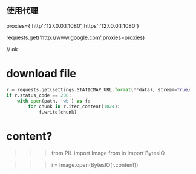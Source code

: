 ## 使用代理

proxies={'http':'127.0.0.1:1080','https':'127.0.0.1:1080'}

requests.get('http://www.google.com',proxies=proxies)

// ok

# download file
```python
r = requests.get(settings.STATICMAP_URL.format(**data), stream=True)
if r.status_code == 200:
    with open(path, 'wb') as f:
        for chunk in r.iter_content(1024):
            f.write(chunk)
```

# content?
>>> from PIL import Image
>>> from io import BytesIO

>>> i = Image.open(BytesIO(r.content))
